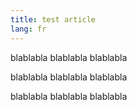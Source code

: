 ```yaml
---
title: test article
lang: fr
---
```

blablabla
blablabla
blablabla

blablabla
blablabla
blablabla

blablabla
blablabla
blablabla
